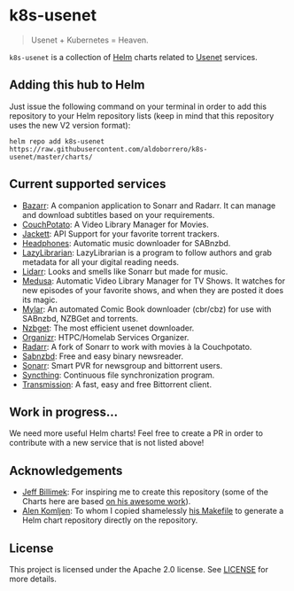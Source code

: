 # k8s-usenet

> Usenet + Kubernetes = Heaven.

`k8s-usenet` is a collection of [Helm](https://helm.sh) charts related to [Usenet](https://en.wikipedia.org/wiki/Usenet) services.

## Adding this hub to Helm

Just issue the following command on your terminal in order to add this repository to your Helm repository lists (keep in mind that this repository uses the new V2 version format):

```console
helm repo add k8s-usenet https://raw.githubusercontent.com/aldoborrero/k8s-usenet/master/charts/
```

## Current supported services

- [Bazarr](https://www.bazarr.media/): A companion application to Sonarr and Radarr. It can manage and download subtitles based on your requirements.
- [CouchPotato](https://couchpota.to/): A Video Library Manager for Movies.
- [Jackett](https://github.com/Jackett/Jackett): API Support for your favorite torrent trackers.
- [Headphones](https://github.com/rembo10/headphones): Automatic music downloader for SABnzbd.
- [LazyLibrarian](https://lazylibrarian.gitlab.io/): LazyLibrarian is a program to follow authors and grab metadata for all your digital reading needs.
- [Lidarr](https://github.com/lidarr/lidarr): Looks and smells like Sonarr but made for music.
- [Medusa](https://pymedusa.com/): Automatic Video Library Manager for TV Shows. It watches for new episodes of your favorite shows, and when they are posted it does its magic.
- [Mylar](https://github.com/evilhero/mylar): An automated Comic Book downloader (cbr/cbz) for use with SABnzbd, NZBGet and torrents.
- [Nzbget](https://nzbget.net/): The most efficient usenet downloader.
- [Organizr](https://github.com/causefx/Organizr): HTPC/Homelab Services Organizer.
- [Radarr](https://github.com/Radarr/Radarr): A fork of Sonarr to work with movies à la Couchpotato.
- [Sabnzbd](https://sabnzbd.org/): Free and easy binary newsreader.
- [Sonarr](https://github.com/Sonarr/Sonarr): Smart PVR for newsgroup and bittorrent users.
- [Syncthing](https://syncthing.net/): Continuous file synchronization program.
- [Transmission](https://transmissionbt.com/): A fast, easy and free Bittorrent client.

## Work in progress...

We need more useful Helm charts! Feel free to create a PR in order to contribute with a new service that is not listed above!

## Acknowledgements

- [Jeff Billimek](https://github.com/billimek): For inspiring me to create this repository (some of the Charts here are based [on his awesome work](https://github.com/billimek/billimek-charts)).
- [Alen Komljen](https://github.com/komljen): To whom I copied shamelessly [his Makefile](https://github.com/komljen/helm-charts) to generate a Helm chart repository directly on the repository.

## License

This project is licensed under the Apache 2.0 license. See [LICENSE](LICENSE) for more details.
